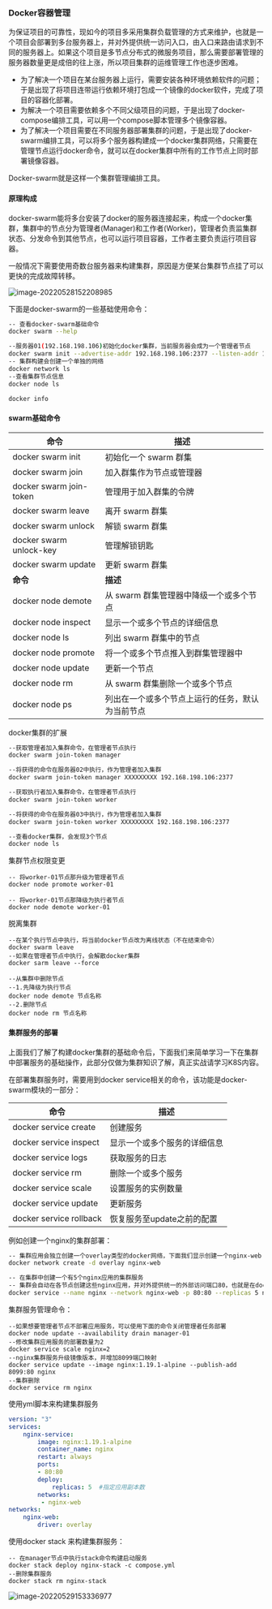 ### Docker容器管理

为保证项目的可靠性，现如今的项目多采用集群负载管理的方式来维护，也就是一个项目会部署到多台服务器上，并对外提供统一访问入口，由入口来路由请求到不同的服务器上。如果这个项目是多节点分布式的微服务项目，那么需要部署管理的服务器数量更是成倍的往上涨，所以项目集群的运维管理工作也逐步困难。

- 为了解决一个项目在某台服务器上运行，需要安装各种环境依赖软件的问题；于是出现了将项目连带运行依赖环境打包成一个镜像的docker软件，完成了项目的容器化部署。
- 为解决一个项目需要依赖多个不同父级项目的问题，于是出现了docker-compose编排工具，可以用一个compose脚本管理多个镜像容器。
- 为了解决一个项目需要在不同服务器部署集群的问题，于是出现了docker-swarm编排工具，可以将多个服务器构建成一个docker集群网络，只需要在管理节点运行docker命令，就可以在docker集群中所有的工作节点上同时部署镜像容器。

Docker-swarm就是这样一个集群管理编排工具。



#### 原理构成

docker-swarm能将多台安装了docker的服务器连接起来，构成一个docker集群，集群中的节点分为管理者(Manager)和工作者(Worker)，管理者负责监集群状态、分发命令到其他节点，也可以运行项目容器，工作者主要负责运行项目容器。

一般情况下需要使用奇数台服务器来构建集群，原因是方便某台集群节点挂了可以更快的完成故障转移。

![image-20220528152208985](https://alex-img-1253982387.cos.ap-nanjing.myqcloud.com/Typora-wm/202205281548262.png)

下面是docker-swarm的一些基础使用命令：

```sh
-- 查看docker-swarm基础命令
docker swarm --help

--服务器01(192.168.198.106)初始化docker集群，当前服务器会成为一个管理者节点
docker swarm init --advertise-addr 192.168.198.106:2377 --listen-addr 192.168.198.106:2377
-- 集群构建会创建一个单独的网络
docker network ls
--查看集群节点信息
docker node ls

docker info
```

#### swarm基础命令

| **命令**                | **描述**                                         |
| ----------------------- | ------------------------------------------------ |
| docker swarm init       | 初始化一个 swarm 群集                            |
| docker swarm join       | 加入群集作为节点或管理器                         |
| docker swarm join-token | 管理用于加入群集的令牌                           |
| docker swarm leave      | 离开 swarm 群集                                  |
| docker swarm unlock     | 解锁 swarm 群集                                  |
| docker swarm unlock-key | 管理解锁钥匙                                     |
| docker swarm update     | 更新 swarm 群集                                  |
| **命令**                | **描述**                                         |
| docker node demote      | 从 swarm 群集管理器中降级一个或多个节点          |
| docker node inspect     | 显示一个或多个节点的详细信息                     |
| docker node ls          | 列出 swarm 群集中的节点                          |
| docker node promote     | 将一个或多个节点推入到群集管理器中               |
| docker node update      | 更新一个节点                                     |
| docker node rm          | 从 swarm 群集删除一个或多个节点                  |
| docker node ps          | 列出在一个或多个节点上运行的任务，默认为当前节点 |

docker集群的扩展

```sh
--获取管理者加入集群命令，在管理者节点执行
docker swarm join-token manager

--将获得的命令在服务器02中执行，作为管理者加入集群
docker swarm join-token manager XXXXXXXXX 192.168.198.106:2377

--获取执行者加入集群命令，在管理者节点执行
docker swarm join-token worker

--将获得的命令在服务器03中执行，作为管理者加入集群
docker swarm join-token worker XXXXXXXXX 192.168.198.106:2377

--查看docker集群，会发现3个节点
docker node ls
```

集群节点权限变更

```
-- 将worker-01节点那升级为管理者节点
docker node promote worker-01

-- 将worker-01节点那降级为执行者节点
docker node demote worker-01
```

脱离集群

```
--在某个执行节点中执行，将当前docker节点改为离线状态（不在结束命令）
docker swarm leave
--如果在管理者节点中执行，会解散docker集群
docker sarm leave --force

--从集群中删除节点
--1.先降级为执行节点
docker node demote 节点名称
--2.删除节点
docker node rm 节点名称
```



#### 集群服务的部署

上面我们了解了构建docker集群的基础命令后，下面我们来简单学习一下在集群中部署服务的基础操作，此部分仅做为集群知识了解，真正实战请学习K8S内容。

在部署集群服务时，需要用到docker service相关的命令，该功能是docker-swarm模块的一部分：

| **命令**                | **描述**                     |
| ----------------------- | ---------------------------- |
| docker service create   | 创建服务                     |
| docker service inspect  | 显示一个或多个服务的详细信息 |
| docker service logs     | 获取服务的日志               |
| docker service rm       | 删除一个或多个服务           |
| docker service scale    | 设置服务的实例数量           |
| docker service update   | 更新服务                     |
| docker service rollback | 恢复服务至update之前的配置   |

例如创建一个nginx的集群部署：

```sh
-- 集群应用会独立创建一个overlay类型的docker网络，下面我们显示创建一个nginx-web
docker network create -d overlay nginx-web

-- 在集群中创建一个有5个nginx应用的集群服务
-- 集群会自动在各节点创建这些nginx应用，并对外提供统一的外部访问端口80，也就是在docker集群中的任何一个节点访问80端口都能访问到nginx应用，即使当前节点并未部署nginx应用，nginx-web网络也会帮助进行请求转发
docker service --name nginx --network nginx-web -p 80:80 --replicas 5 nginx:1.18.0-alpine
```

集群服务管理命令：

```
--如果想要管理者节点不部署应用服务，可以使用下面的命令关闭管理者任务部署
docker node update --availability drain manager-01
--修改集群应用服务的部署数量为2
docker service scale nginx=2
--nginx集群服务升级镜像版本，并增加8099端口映射
docker service update --image nginx:1.19.1-alpine --publish-add 8099:80 nginx
--集群删除
docker service rm nginx
```

使用yml脚本来构建集群服务

```yml
version: "3"
services:
	nginx-service:
		image: nginx:1.19.1-alpine
		container_name: nginx
		restart: always
		ports:
		- 80:80
		deploy:
			replicas: 5  #指定应用副本数
		networks:
         - nginx-web
networks:
	nginx-web:
		driver: overlay 
```

使用docker stack 来构建集群服务：

```
-- 在manager节点中执行stack命令构建启动服务
docker stack deploy nginx-stack -c compose.yml
--删除集群服务
docker stack rm nginx-stack
```

![image-20220529153336977](https://alex-img-1253982387.cos.ap-nanjing.myqcloud.com/Typora-wm/202205291533228.png)
